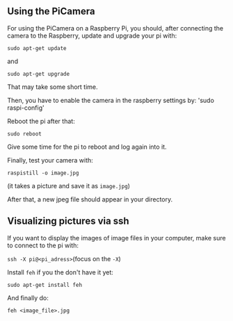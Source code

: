 ## Using the PiCamera
For using the PiCamera on a Raspberry Pi, you should, after connecting the camera to the Raspberry, update and upgrade your pi with:

`sudo apt-get update`

and

`sudo apt-get upgrade`

That may take some short time.

Then, you have to enable the camera in the raspberry settings by:
'sudo raspi-config'

Reboot the pi after that:

`sudo reboot`

Give some time for the pi to reboot and log again into it.

Finally, test your camera with:

`raspistill -o image.jpg`

(it takes a picture and save it as `image.jpg`)

After that, a new jpeg file should appear in your directory.

## Visualizing pictures via ssh
If you want to display the images of image files in your computer, make sure to connect to the pi with:

`ssh -X pi@<pi_adress>`(focus on the `-X`)

Install `feh` if you the don't have it yet:

`sudo apt-get install feh`

And finally do:

`feh <image_file>.jpg`


